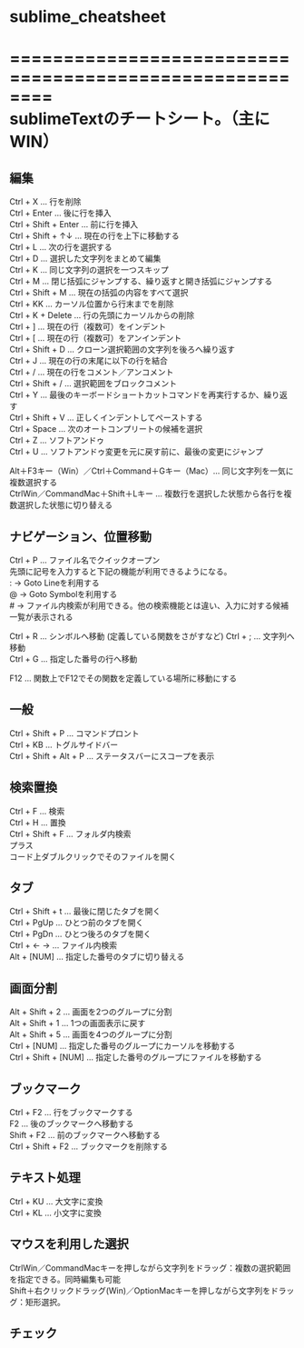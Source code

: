 # sublime_cheatsheet

========================================================  
sublimeTextのチートシート。（主にWIN）  
========================================================  


編集  
--------------------------------------------------------  
Ctrl + X … 行を削除  
Ctrl + Enter … 後に行を挿入  
Ctrl + Shift + Enter … 前に行を挿入  
Ctrl + Shift + ↑↓ … 現在の行を上下に移動する  
Ctrl + L … 次の行を選択する  
Ctrl + D … 選択した文字列をまとめて編集  
Ctrl + K … 同じ文字列の選択を一つスキップ  
Ctrl + M … 閉じ括弧にジャンプする、繰り返すと開き括弧にジャンプする  
Ctrl + Shift + M … 現在の括弧の内容をすべて選択  
Ctrl + KK … カーソル位置から行末までを削除  
Ctrl + K + Delete … 行の先頭にカーソルからの削除  
Ctrl + ] … 現在の行（複数可）をインデント  
Ctrl + [ … 現在の行（複数可）をアンインデント  
Ctrl + Shift + D … クローン選択範囲の文字列を後ろへ繰り返す  
Ctrl + J … 現在の行の末尾に以下の行を結合  
Ctrl + / … 現在の行をコメント／アンコメント  
Ctrl + Shift + / … 選択範囲をブロックコメント  
Ctrl + Y … 最後のキーボードショートカットコマンドを再実行するか、繰り返す  
Ctrl + Shift + V … 正しくインデントしてペーストする  
Ctrl + Space … 次のオートコンプリートの候補を選択  
Ctrl + Z … ソフトアンドゥ  
Ctrl + U … ソフトアンドゥ変更を元に戻す前に、最後の変更にジャンプ  

Alt＋F3キー（Win）／Ctrl＋Command＋Gキー（Mac）… 同じ文字列を一気に複数選択する  
CtrlWin／CommandMac＋Shift＋Lキー … 複数行を選択した状態から各行を複数選択した状態に切り替える  




ナビゲーション、位置移動  
--------------------------------------------------------  
Ctrl + P … ファイル名でクイックオープン  
	先頭に記号を入力すると下記の機能が利用できるようになる。  
	: → Goto Lineを利用する  
	@ → Goto Symbolを利用する  
	# → ファイル内検索が利用できる。他の検索機能とは違い、入力に対する候補一覧が表示される  

Ctrl + R … シンボルへ移動  (定義している関数をさがすなど)
Ctrl + ; … 文字列へ移動  
Ctrl + G … 指定した番号の行へ移動  

F12 ... 関数上でF12でその関数を定義している場所に移動にする  


一般  
--------------------------------------------------------  
Ctrl + Shift + P … コマンドプロント  
Ctrl + KB … トグルサイドバー  
Ctrl + Shift + Alt + P … ステータスバーにスコープを表示  


検索置換  
--------------------------------------------------------  
Ctrl + F … 検索  
Ctrl + H … 置換  
Ctrl + Shift + F … フォルダ内検索  
	プラス  
	コード上ダブルクリックでそのファイルを開く  


タブ  
--------------------------------------------------------  
Ctrl + Shift + t … 最後に閉じたタブを開く  
Ctrl + PgUp … ひとつ前のタブを開く  
Ctrl + PgDn … ひとつ後ろのタブを開く  
Ctrl + ← → … ファイル内検索  
Alt + [NUM] … 指定した番号のタブに切り替える  


画面分割  
--------------------------------------------------------  
Alt + Shift + 2 … 画面を2つのグループに分割  
Alt + Shift + 1 … 1つの画面表示に戻す  
Alt + Shift + 5 … 画面を4つのグループに分割  
Ctrl + [NUM] … 指定した番号のグループにカーソルを移動する  
Ctrl + Shift + [NUM] … 指定した番号のグループにファイルを移動する  


ブックマーク  
--------------------------------------------------------  
Ctrl + F2 … 行をブックマークする  
F2 … 後のブックマークへ移動する  
Shift + F2 … 前のブックマークへ移動する  
Ctrl + Shift + F2 … ブックマークを削除する  


テキスト処理  
--------------------------------------------------------  
Ctrl + KU … 大文字に変換  
Ctrl + KL … 小文字に変換  



マウスを利用した選択  
--------------------------------------------------------  
CtrlWin／CommandMacキーを押しながら文字列をドラッグ：複数の選択範囲を指定できる。同時編集も可能  
Shift＋右クリックドラッグ(Win)／OptionMacキーを押しながら文字列をドラッグ：矩形選択。  



チェック  
--------------------------------------------------------  


















